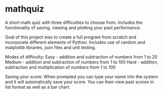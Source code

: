 # mathquiz
A short math quiz with three difficulties to choose from. Includes the functionality of saving, viewing and plotting your past performance.

Goal of this project was to create a full program from scratch and incorporate different elements of Python.
Includes use of random and matplotlib libraries, json files and unit testing.

Modes of difficulty:
  Easy - addition and subtraction of numbers from 1 to 20
  Medium - addition and subtraction of numbers from 1 to 100
  Hard - addition, subtraction and multiplication of numbers from 1 to 100
  
Saving your score:
  When prompted you can type your name into the system and it will automatically save your score. You can then view past scores in list
  format as well as a bar chart.
